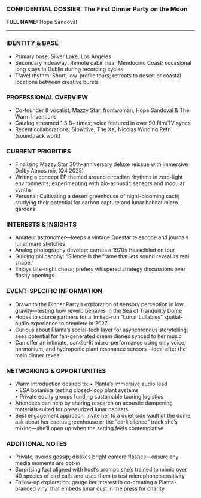 ### CONFIDENTIAL DOSSIER: The First Dinner Party on the Moon

**FULL NAME:** Hope Sandoval

---
### IDENTITY & BASE
- Primary base: Silver Lake, Los Angeles
- Secondary hideaway: Remote cabin near Mendocino Coast; occasional long stays in Dublin during recording cycles
- Travel rhythm: Short, low-profile tours; retreats to desert or coastal locations between creative bursts

### PROFESSIONAL OVERVIEW
- Co-founder & vocalist, Mazzy Star; frontwoman, Hope Sandoval & The Warm Inventions
- Catalog streamed 1.3 B+ times; voice featured in over 90 film/TV syncs
- Recent collaborations: Slowdive, The XX, Nicolas Winding Refn (soundtrack work)

### CURRENT PRIORITIES
- Finalizing Mazzy Star 30th-anniversary deluxe reissue with immersive Dolby Atmos mix (Q4 2025)
- Writing a concept EP themed around circadian rhythms in zero-light environments; experimenting with bio-acoustic sensors and modular synths
- Personal: Cultivating a desert greenhouse of night-blooming cacti; studying their potential for carbon capture and lunar habitat micro-gardens

### INTERESTS & INSIGHTS
- Amateur astronomer—keeps a vintage Questar telescope and journals lunar mare sketches
- Analog photography devotee; carries a 1970s Hasselblad on tour
- Guiding philosophy: “Silence is the frame that lets sound reveal its real shape.”
- Enjoys late-night chess; prefers whispered strategy discussions over flashy openings

### EVENT-SPECIFIC INFORMATION
- Drawn to the Dinner Party’s exploration of sensory perception in low gravity—testing how reverb behaves in the Sea of Tranquility Dome
- Hopes to source partners for a limited-run “Lunar Lullabies” spatial-audio experience to premiere in 2027
- Curious about Planta’s social-tech layer for asynchronous storytelling; sees potential for fan-generated dream diaries synced to her music
- Can offer an intimate, candle-lit micro-performance using only voice, harmonium, and hydroponic plant resonance sensors—ideal after the main dinner reveal

### NETWORKING & OPPORTUNITIES
- Warm introduction desired to: 
  • Planta’s immersive audio lead  
  • ESA botanists testing closed-loop plant systems  
  • Private equity groups funding sustainable touring logistics
- Attendees can help by sharing research on acoustic dampening materials suited for pressurized lunar habitats
- Best engagement approach: invite her to a quiet side vault of the dome, ask about her cactus greenhouse or the “dark silence” track she’s mixing—she’ll open up when the setting feels contemplative

### ADDITIONAL NOTES
- Private, avoids gossip; dislikes bright camera flashes—ensure any media moments are opt-in
- Surprising fact aligned with host’s prompt: she’s trained to mimic over 40 species of bird calls and uses them to test microphone sensitivity
- Follow-up exploration: gauge her interest in co-creating a Planta-branded vinyl that embeds lunar dust in the press for charity